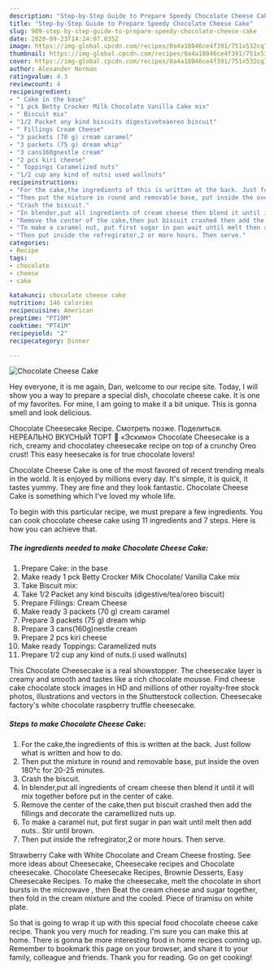 ```yaml
---
description: "Step-by-Step Guide to Prepare Speedy Chocolate Cheese Cake"
title: "Step-by-Step Guide to Prepare Speedy Chocolate Cheese Cake"
slug: 909-step-by-step-guide-to-prepare-speedy-chocolate-cheese-cake
date: 2020-09-23T14:24:07.035Z
image: https://img-global.cpcdn.com/recipes/0a4a18046ce4f391/751x532cq70/chocolate-cheese-cake-recipe-main-photo.jpg
thumbnail: https://img-global.cpcdn.com/recipes/0a4a18046ce4f391/751x532cq70/chocolate-cheese-cake-recipe-main-photo.jpg
cover: https://img-global.cpcdn.com/recipes/0a4a18046ce4f391/751x532cq70/chocolate-cheese-cake-recipe-main-photo.jpg
author: Alexander Norman
ratingvalue: 4.3
reviewcount: 4
recipeingredient:
- " Cake in the base"
- "1 pck Betty Crocker Milk Chocolate Vanilla Cake mix"
- " Biscuit mix"
- "1/2 Packet any kind biscuits digestiveteaoreo biscuit"
- " Fillings Cream Cheese"
- "3 packets (70 g) cream caramel"
- "3 packets (75 g) dream whip"
- "3 cans160gnestle cream"
- "2 pcs kiri cheese"
- " Toppings Caramelized nuts"
- "1/2 cup any kind of nutsi used wallnuts"
recipeinstructions:
- "For the cake,the ingredients of this is written at the back. Just follow what is written and how to do."
- "Then put the mixture in round and removable base, put inside the oven 180°c for 20-25 minutes."
- "Crash the biscuit."
- "In blender,put all ingredients of cream cheese then blend it until it will mix together before put in the center of cake."
- "Remove the center of the cake,then put biscuit crashed then add the fillings and decorate the caramellized nuts up."
- "To make a caramel nut, put first sugar in pan wait until melt then add nuts.. Stir until brown."
- "Then put inside the refregirator,2 or more hours. Then serve."
categories:
- Recipe
tags:
- chocolate
- cheese
- cake

katakunci: chocolate cheese cake 
nutrition: 146 calories
recipecuisine: American
preptime: "PT19M"
cooktime: "PT41M"
recipeyield: "2"
recipecategory: Dinner

---
```



![Chocolate Cheese Cake](https://img-global.cpcdn.com/recipes/0a4a18046ce4f391/751x532cq70/chocolate-cheese-cake-recipe-main-photo.jpg)

Hey everyone, it is me again, Dan, welcome to our recipe site. Today, I will show you a way to prepare a special dish, chocolate cheese cake. It is one of my favorites. For mine, I am going to make it a bit unique. This is gonna smell and look delicious.

Chocolate Cheesecake Recipe. Смотреть позже. Поделиться. НЕРЕАЛЬНО ВКУСНЫЙ ТОРТ 🍰 «Эскимо» Chocolate Cheesecake is a rich, creamy and chocolatey cheesecake recipe on top of a crunchy Oreo crust! This easy heesecake is for true chocolate lovers!

Chocolate Cheese Cake is one of the most favored of recent trending meals in the world. It is enjoyed by millions every day. It's simple, it is quick, it tastes yummy. They are fine and they look fantastic. Chocolate Cheese Cake is something which I've loved my whole life.


To begin with this particular recipe, we must prepare a few ingredients. You can cook chocolate cheese cake using 11 ingredients and 7 steps. Here is how you can achieve that.

<!--inarticleads1-->

##### The ingredients needed to make Chocolate Cheese Cake:

1. Prepare  Cake: in the base
1. Make ready 1 pck Betty Crocker Milk Chocolate/ Vanilla Cake mix
1. Take  Biscuit mix:
1. Take 1/2 Packet any kind biscuits (digestive/tea/oreo biscuit)
1. Prepare  Fillings: Cream Cheese
1. Make ready 3 packets (70 g) cream caramel
1. Prepare 3 packets (75 g) dream whip
1. Prepare 3 cans(160g)nestle cream
1. Prepare 2 pcs kiri cheese
1. Make ready  Toppings: Caramelized nuts
1. Prepare 1/2 cup any kind of nuts.(i used wallnuts)


This Chocolate Cheesecake is a real showstopper. The cheesecake layer is creamy and smooth and tastes like a rich chocolate mousse. Find cheese cake chocolate stock images in HD and millions of other royalty-free stock photos, illustrations and vectors in the Shutterstock collection. Cheesecake factory&#39;s white chocolate raspberry truffle cheesecake. 

<!--inarticleads2-->

##### Steps to make Chocolate Cheese Cake:

1. For the cake,the ingredients of this is written at the back. Just follow what is written and how to do.
1. Then put the mixture in round and removable base, put inside the oven 180°c for 20-25 minutes.
1. Crash the biscuit.
1. In blender,put all ingredients of cream cheese then blend it until it will mix together before put in the center of cake.
1. Remove the center of the cake,then put biscuit crashed then add the fillings and decorate the caramellized nuts up.
1. To make a caramel nut, put first sugar in pan wait until melt then add nuts.. Stir until brown.
1. Then put inside the refregirator,2 or more hours. Then serve.


Strawberry Cake with White Chocolate and Cream Cheese frosting. See more ideas about Cheesecake, Cheesecake recipes and Chocolate cheesecake. Chocolate Cheesecake Recipes, Brownie Desserts, Easy Cheesecake Recipes. To make the cheesecake, melt the chocolate in short bursts in the microwave , then Beat the cream cheese and sugar together, then fold in the cream mixture and the cooled. Piece of tiramisu on white plate. 

So that is going to wrap it up with this special food chocolate cheese cake recipe. Thank you very much for reading. I'm sure you can make this at home. There is gonna be more interesting food in home recipes coming up. Remember to bookmark this page on your browser, and share it to your family, colleague and friends. Thank you for reading. Go on get cooking!
